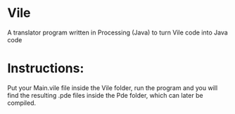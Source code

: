 # Vile
A translator program written in Processing (Java) to turn Vile code into Java code

# Instructions:
Put your Main.vile file inside the Vile folder, run the program and you will find the resulting .pde files inside the Pde folder, which can later be compiled.
